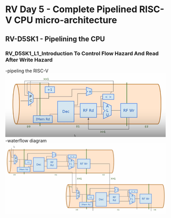 # RV Day 5 - Complete Pipelined RISC-V CPU micro-architecture
## RV-D5SK1 - Pipelining the CPU
### RV_D5SK1_L1_Introduction To Control Flow Hazard And Read After Write Hazard
-pipeling the RISC-V
![m](https://github.com/yazhini-87/RISC-V-workshop-/blob/a74371b135d9d2180af019e5075c79002841b84c/images/Screenshot%202025-05-09%20234539.png)
-waterflow diagram 
![m](https://github.com/yazhini-87/RISC-V-workshop-/blob/a74371b135d9d2180af019e5075c79002841b84c/images/Screenshot%202025-05-09%20234755.png)
